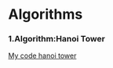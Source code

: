# Algorithms

### 1.Algorithm:Hanoi Tower

[My code hanoi tower](https://github.com/UtkuGlsvn/Algorithms/blob/master/algorithms/src/HanoiTower.java)

